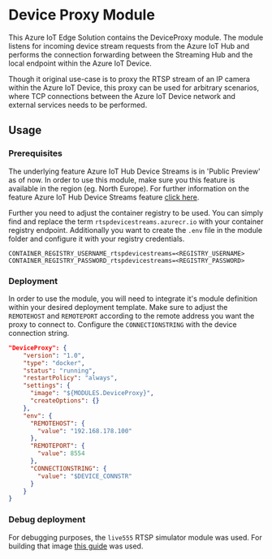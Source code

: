 # Device Proxy Module

This Azure IoT Edge Solution contains the DeviceProxy module. The module listens for incoming device stream requests from the Azure IoT Hub and performs the connection forwarding between the Streaming Hub and the local endpoint within the Azure IoT Device.

Though it original use-case is to proxy the RTSP stream of an IP camera within the Azure IoT Device, this proxy can be used for arbitrary scenarios, where TCP connections between the Azure IoT Device network and external services needs to be performed.

## Usage

### Prerequisites

The underlying feature Azure IoT Hub Device Streams is in 'Public Preview' as of now. In order to use this module, make sure you this feature is available in the region (eg. North Europe). For further information on the feature Azure IoT Hub Device Streams feature [click here](https://docs.microsoft.com/en-us/azure/iot-hub/iot-hub-device-streams-overview).

Further you need to adjust the container registry to be used. You can simply find and replace the term `rtspdevicestreams.azurecr.io` with your container registry endpoint. Additionally you want to create the `.env` file in the module folder and configure it with your registry credentials.

```
CONTAINER_REGISTRY_USERNAME_rtspdevicestreams=<REGISTRY_USERNAME>
CONTAINER_REGISTRY_PASSWORD_rtspdevicestreams=<REGISTRY_PASSWORD>
```

### Deployment

In order to use the module, you will need to integrate it's module definition within your desired deployment template. Make sure to adjust the `REMOTEHOST` and `REMOTEPORT` according to the remote address you want the proxy to connect to. Configure the `CONNECTIONSTRING` with the device connection string.

```json
"DeviceProxy": {
    "version": "1.0",
    "type": "docker",
    "status": "running",
    "restartPolicy": "always",
    "settings": {
      "image": "${MODULES.DeviceProxy}",
      "createOptions": {}
    },
    "env": {
      "REMOTEHOST": {
        "value": "192.168.178.100"
      },
      "REMOTEPORT": {
        "value": 8554
      },
      "CONNECTIONSTRING": {
        "value": "$DEVICE_CONNSTR"
      }
    }
}
```

### Debug deployment

For debugging purposes, the `live555` RTSP simulator module was used. For building that image [this guide](https://github.com/Azure/live-video-analytics/tree/master/utilities/rtspsim-live555) was used.
